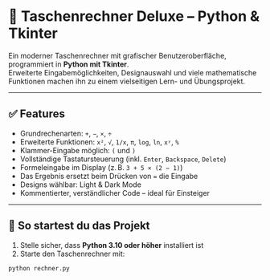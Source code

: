 # 🧮 Taschenrechner Deluxe – Python & Tkinter

Ein moderner Taschenrechner mit grafischer Benutzeroberfläche, programmiert in **Python mit Tkinter**.  
Erweiterte Eingabemöglichkeiten, Designauswahl und viele mathematische Funktionen machen ihn zu einem vielseitigen Lern- und Übungsprojekt.

---

## ✅ Features

- Grundrechenarten: `+`, `−`, `×`, `÷`
- Erweiterte Funktionen: `x²`, `√`, `1/x`, `π`, `log`, `ln`, `xʸ`, `%`
- Klammer-Eingabe möglich: `(` und `)`
- Vollständige Tastatursteuerung (inkl. `Enter`, `Backspace`, `Delete`)
- Formeleingabe im Display (z. B. `3 + 5 × (2 − 1)`)
- Das Ergebnis ersetzt beim Drücken von `=` die Eingabe
- Designs wählbar: Light & Dark Mode
- Kommentierter, verständlicher Code – ideal für Einsteiger

---

## 🚀 So startest du das Projekt

1. Stelle sicher, dass **Python 3.10 oder höher** installiert ist
2. Starte den Taschenrechner mit:

```bash
python rechner.py
